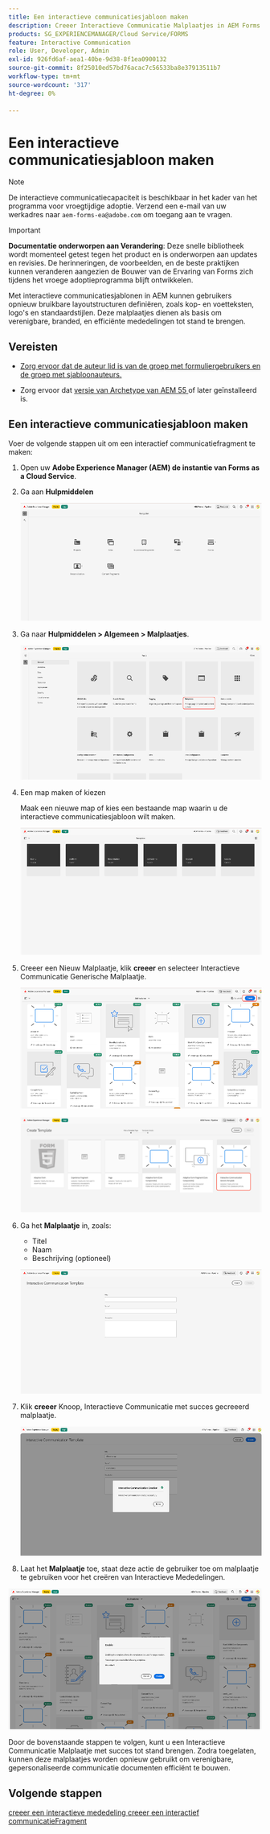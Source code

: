 ```yaml
---
title: Een interactieve communicatiesjabloon maken
description: Creeer Interactieve Communicatie Malplaatjes in AEM Forms om herbruikbare lay-outs te bepalen, merkconsistentie te verzekeren, en de verwezenlijking van gepersonaliseerde, gegeven-gedreven mededelingen te stroomlijnen.
products: SG_EXPERIENCEMANAGER/Cloud Service/FORMS
feature: Interactive Communication
role: User, Developer, Admin
exl-id: 926fd6af-aea1-40be-9d38-8f1ea0900132
source-git-commit: 8f25010ed57bd76acac7c56533ba8e37913511b7
workflow-type: tm+mt
source-wordcount: '317'
ht-degree: 0%

---
```



# Een interactieve communicatiesjabloon maken

>[!NOTE]
>
> De interactieve communicatiecapaciteit is beschikbaar in het kader van het programma voor vroegtijdige adoptie. Verzend een e-mail van uw werkadres naar `aem-forms-ea@adobe.com` om toegang aan te vragen.

>[!IMPORTANT]
>
> **Documentatie onderworpen aan Verandering**: Deze snelle bibliotheek wordt momenteel getest tegen het product en is onderworpen aan updates en revisies. De herinneringen, de voorbeelden, en de beste praktijken kunnen veranderen aangezien de Bouwer van de Ervaring van Forms zich tijdens het vroege adoptieprogramma blijft ontwikkelen.

Met interactieve communicatiesjablonen in AEM kunnen gebruikers opnieuw bruikbare layoutstructuren definiëren, zoals kop- en voetteksten, logo&#39;s en standaardstijlen. Deze malplaatjes dienen als basis om verenigbare, branded, en efficiënte mededelingen tot stand te brengen.

## Vereisten

* [Zorg ervoor dat de auteur lid is van de groep met formuliergebruikers en de groep met sjabloonauteurs.](/help/forms/setup-forms-cloud-service.md#configure-users)

* Zorg ervoor dat [ versie van Archetype van AEM 55 ](https://github.com/adobe/aem-project-archetype) of later geïnstalleerd is.

## Een interactieve communicatiesjabloon maken

Voer de volgende stappen uit om een interactief communicatiefragment te maken:

1. Open uw **Adobe Experience Manager (AEM) de instantie van Forms as a Cloud Service**.

1. Ga aan **Hulpmiddelen**

   ![ vind IC Docu ](/help/forms/interactive-communication/assets/aem.png)

1. Ga naar **Hulpmiddelen > Algemeen > Malplaatjes**.

   ![ vind IC Docu ](/help/forms/interactive-communication/assets/template.png)

1. Een map maken of kiezen

   Maak een nieuwe map of kies een bestaande map waarin u de interactieve communicatiesjabloon wilt maken.

   ![ vind IC Docu ](/help/forms/interactive-communication/assets/choosefolder.png)

1. Creeer een Nieuw Malplaatje, klik **creeer** en selecteer Interactieve Communicatie Generische Malplaatje.

   ![ vind IC Docu ](/help/forms/interactive-communication/assets/create1.png)

   ![ vind IC Docu ](/help/forms/interactive-communication/assets/choose.png)

1. Ga het **Malplaatje** in, zoals:

   * Titel
   * Naam
   * Beschrijving (optioneel)

   ![ vind IC Docu ](/help/forms/interactive-communication/assets/create2.png)

1. Klik **creeer** Knoop, Interactieve Communicatie met succes gecreeerd malplaatje.

   ![ vind IC Docu ](/help/forms/interactive-communication/assets/enabled.png)

1. Laat het **Malplaatje** toe, staat deze actie de gebruiker toe om malplaatje te gebruiken voor het creëren van Interactieve Mededelingen.

![ vind IC Docu ](/help/forms/interactive-communication/assets/enable.png)

Door de bovenstaande stappen te volgen, kunt u een Interactieve Communicatie Malplaatje met succes tot stand brengen. Zodra toegelaten, kunnen deze malplaatjes worden opnieuw gebruikt om verenigbare, gepersonaliseerde communicatie documenten efficiënt te bouwen.

## Volgende stappen

[ creeer een interactieve mededeling ](/help/forms/interactive-communication/create-interactive-communication.md)
[ creeer een interactief communicatieFragment ](/help/forms/interactive-communication/create-interactive-communication-fragment.md)
